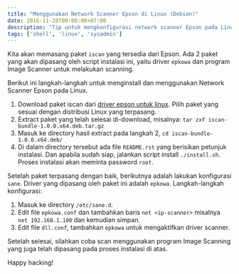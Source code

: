 ```yaml
---
title: "Menggunakan Network Scanner Epson di Linux (Debian)"
date: 2016-11-28T00:00:00+07:00
description: "Tip untuk mengkonfigurasi network scanner Epson pada Linux"
tags: ['shell', 'linux', 'sysadmin']
---
```

Kita akan memasang paket `iscan` yang tersedia dari Epson. Ada 2 paket yang akan dipasang oleh script instalasi ini, yaitu driver `epkowa` dan program Image Scanner untuk melakukan scanning.

Berikut ini langkah-langkah untuk menginstall dan menggunakan Network Scanner Epson pada Linux.

1. Download paket iscan dari [driver epson untuk linux](http://support.epson.net/linux/en/iscan_c.html). Pilih paket yang sesuai dengan distribusi Linux yang terpasang.
2. Extract paket yang telah selesai di-download, misalnya: `tar zxf iscan-bundle-1.0.0.x64.deb.tar.gz`
3. Masuk ke directory hasil extract pada langkah 2, `cd iscan-bundle-1.0.0.x64.deb/`
4. Di dalam directory tersebut ada file `README.rst` yang berisikan petunjuk instalasi. Dan apabila sudah siap, jalankan script install `./install.sh`. Proses instalasi akan meminta password `root`.

Setelah paket terpasang dengan baik, berikutnya adalah lakukan konfigurasi `sane`. Driver yang dipasang oleh paket ini adalah `epkowa`. Langkah-langkah konfigurasi:

1. Masuk ke directory `/etc/sane.d`.
2. Edit file `epkowa.conf` dan tambahkan baris `net <ip-scanner>` misalnya `net 192.168.1.100` dan kemudian simpan.
3. Edit file `dll.conf`, tambahkan `epkowa` untuk mengaktifkan driver scanner.

Setelah selesai, silahkan coba scan menggunakan program Image Scanning yang juga telah dipasang pada proses instalasi di atas.

Happy hacking!
